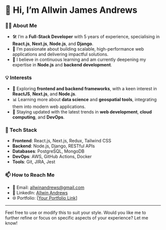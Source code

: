 # 👋 Hi, I’m Allwin James Andrews

### 👨‍💻 About Me
- 🛠️ I’m a **Full-Stack Developer** with 5 years of experience, specialising in **React.js**, **Next.js**, **Node.js**, and **Django**.  
- 🌟 I’m passionate about building scalable, high-performance web applications and delivering impactful solutions.  
- 🌱 I believe in continuous learning and am currently deepening my expertise in **Node.js** and **backend development**.

### 💡 Interests
- 🚀 Exploring **frontend and backend frameworks**, with a keen interest in **ReactJS**, **Next.js**, and **Node.js**.  
- 📊 Learning more about **data science** and **geospatial tools**, integrating them into modern web applications.  
- 🧠 Staying updated with the latest trends in **web development**, **cloud computing**, and **DevOps**.

### 🔧 Tech Stack
- **Frontend**: React.js, Next.js, Redux, Tailwind CSS  
- **Backend**: Node.js, Django, RESTful APIs  
- **Databases**: PostgreSQL, MongoDB  
- **DevOps**: AWS, GitHub Actions, Docker  
- **Tools**: Git, JIRA, Jest

### 📫 How to Reach Me
- 📧 Email: [allwinandrews@gmail.com](mailto:allwinandrews@gmail.com)  
- 🔗 LinkedIn: [Allwin Andrews](https://www.linkedin.com/in/allwinjandrews)  
- 🌐 Portfolio: [[Your Portfolio Link](https://allwin-j-andrews-portfolio.vercel.app/)]  

---

Feel free to use or modify this to suit your style. Would you like me to further refine or focus on specific aspects of your experience? Let me know!
